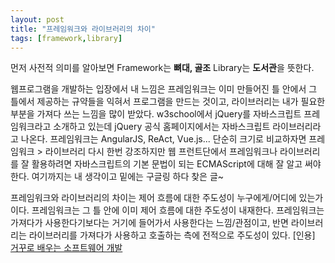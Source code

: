 ```yaml
---
layout: post
title: "프레임워크와 라이브러리의 차이"
tags: [framework,library]
---
```


먼저 사전적 의미를 알아보면
Framework는 **뼈대, 골조**
Library는 **도서관**을 뜻한다.

웹프로그램을 개발하는 입장에서 내 느낌은 프레임워크는 이미 만들어진 틀 안에서 그 틀에서
제공하는 규약들을 익혀서 프로그램을 만드는 것이고,
라이브러리는 내가 필요한 부분을 가져다 쓰는 느낌을 많이 받았다.
w3school에서 jQuery를 자바스크립트 프레임워크라고 소개하고 있는데 jQuery 공식 홈페이지에서는
자바스크립트 라이브러리라고 나온다.
프레임워크는 AngularJS, ReAct, Vue.js...
단순히 크기로 비교하자면 프레임워크 > 라이브러리
다시 한번 강조하지만 웹 프런트단에서 프레임워크나 라이브러리를 잘 활용하려면 자바스크립트의
기본 문법이 되는 ECMAScript에 대해 잘 알고 써야 한다.
여기까지는 내 생각이고 밑에는 구글링 하다 찾은 글~

프레임워크와 라이브러리의 차이는 제어 흐름에 대한 주도성이 누구에게/어디에 있는가이다.
프레임워크는 그 틀 안에 이미 제어 흐름에 대한 주도성이 내재한다.
프레임워크는 가져다가 사용한다기보다는 거기에 들어가서 사용한다는 느낌/관점이고,
반면 라이브러리는 라이브러리를 가져다가 사용하고 호출하는 측에 전적으로 주도성이 있다.
[인용] [거꾸로 배우는 소프트웨어 개발](http://http://book.naver.com/bookdb/book_detail.nhn?bid=6713158)
